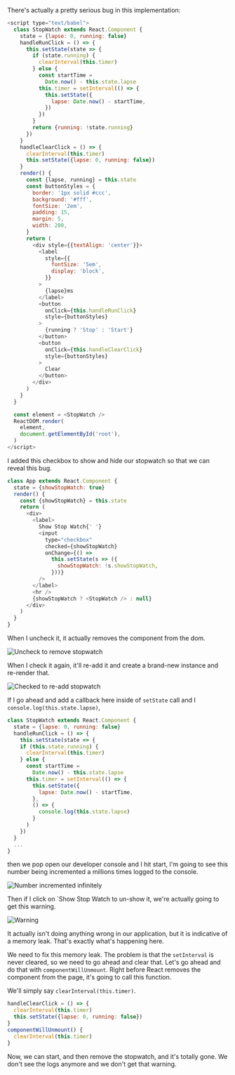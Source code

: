 There's actually a pretty serious bug in this implementation:

```js
<script type="text/babel">
  class StopWatch extends React.Component {
    state = {lapse: 0, running: false}
    handleRunClick = () => {
      this.setState(state => {
        if (state.running) {
          clearInterval(this.timer)
        } else {
          const startTime =
            Date.now() - this.state.lapse
          this.timer = setInterval(() => {
            this.setState({
              lapse: Date.now() - startTime,
            })
          })
        }
        return {running: !state.running}
      })
    }
    handleClearClick = () => {
      clearInterval(this.timer)
      this.setState({lapse: 0, running: false})
    }
    render() {
      const {lapse, running} = this.state
      const buttonStyles = {
        border: '1px solid #ccc',
        background: '#fff',
        fontSize: '2em',
        padding: 15,
        margin: 5,
        width: 200,
      }
      return (
        <div style={{textAlign: 'center'}}>
          <label
            style={{
              fontSize: '5em',
              display: 'block',
            }}
          >
            {lapse}ms
          </label>
          <button
            onClick={this.handleRunClick}
            style={buttonStyles}
          >
            {running ? 'Stop' : 'Start'}
          </button>
          <button
            onClick={this.handleClearClick}
            style={buttonStyles}
          >
            Clear
          </button>
        </div>
      )
    }
  }

  const element = <StopWatch />
  ReactDOM.render(
    element,
    document.getElementById('root'),
  )
</script>
```

I added this checkbox to show and hide our stopwatch so that we can reveal this bug. 

```javascript
class App extends React.Component {
  state = {showStopWatch: true}
  render() {
    const {showStopWatch} = this.state
    return (
      <div>
        <label>
          Show Stop Watch{' '}
          <input
            type="checkbox"
            checked={showStopWatch}
            onChange={() =>
              this.setState(s => ({
                showStopWatch: !s.showStopWatch,
              }))}
          />
        </label>
        <hr />
        {showStopWatch ? <StopWatch /> : null}
      </div>
    )
  }
}
```

When I uncheck it, it actually removes the component from the dom. 

![Uncheck to remove stopwatch](https://d2eip9sf3oo6c2.cloudfront.net/asciicasts/The%20Beginner's%20Guide%20to%20ReactJS/original_react-stop-memory-leaks-with-componentwillunmount-lifecycle-method-in-react/react-stop-memory-leaks-with-componentwillunmount-lifecycle-method-in-react-unchecked-box.png)

When I check it again, it'll re-add it and create a brand-new instance and re-render that.

![Checked to re-add stopwatch](https://d2eip9sf3oo6c2.cloudfront.net/asciicasts/The%20Beginner's%20Guide%20to%20ReactJS/original_react-stop-memory-leaks-with-componentwillunmount-lifecycle-method-in-react/react-stop-memory-leaks-with-componentwillunmount-lifecycle-method-in-react-checked-box.png)

If I go ahead and add a callback here inside of `setState` call and I `console.log(this.state.lapse)`, 

```javascript
class StopWatch extends React.Component {
  state = {lapse: 0, running: false}
  handleRunClick = () => {
    this.setState(state => {
    if (this.state.running) {
      clearInterval(this.timer)
    } else {
      const startTime =
        Date.now() - this.state.lapse
      this.timer = setInterval(() => {
        this.setState({
          lapse: Date.now() - startTime,
        },
        () => {
          console.log(this.state.lapse)
        }
      )
    })
  }
  ...
}
```

then we pop open our developer console and I hit start, I'm going to see this number being incremented a millions times logged to the console.

![Number incremented infinitely](https://d2eip9sf3oo6c2.cloudfront.net/asciicasts/The%20Beginner's%20Guide%20to%20ReactJS/original_react-stop-memory-leaks-with-componentwillunmount-lifecycle-method-in-react/react-stop-memory-leaks-with-componentwillunmount-lifecycle-method-in-react-number-infinitely-incremented.png)

Then if I click on `Show Stop Watch to un-show it, we're actually going to get this warning. 

![Warning](https://d2eip9sf3oo6c2.cloudfront.net/asciicasts/The%20Beginner's%20Guide%20to%20ReactJS/original_react-stop-memory-leaks-with-componentwillunmount-lifecycle-method-in-react/react-stop-memory-leaks-with-componentwillunmount-lifecycle-method-in-react-warning.png)

It actually isn't doing anything wrong in our application, but it is indicative of a memory leak. That's exactly what's happening here.

We need to fix this memory leak. The problem is that the `setInterval` is never cleared, so we need to go ahead and clear that. Let's go ahead and do that with `componentWillUnmount`. Right before React removes the component from the page, it's going to call this function.

We'll simply say `clearInterval(this.timer)`. 

```js
handleClearClick = () => {
  clearInterval(this.timer)
  this.setState({lapse: 0, running: false})
}
componentWillUnmount() {
  clearInterval(this.timer)
}
```

Now, we can start, and then remove the stopwatch, and it's totally gone. We don't see the logs anymore and we don't get that warning.
